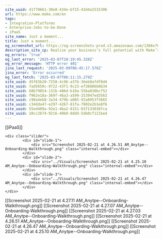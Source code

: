 ```yaml
---
site_uuid: 41770661-30e8-434e-bf15-43d4a1515306
url: https://www.make.com/en
tags:
- Integration-Platforms
- Enterprise-Jobs-to-be-Done
- iPaaS
site_name: Just a moment...
title: Just a moment...
og_screenshot_url: https://og-screenshots-prod.s3.amazonaws.com/1366x768/80/false/8b667ed7b130b673134c1692b7e6298ac9339d52df72062cff54f219648bab23.jpeg
description_site_cp: Realize your business’s full potential with Make’s intuitive no-code development platform.
og_errors: 'true'
og_last_error: '2025-03-07T10:19:45.328Z'
og_error_message: 'HTTP error 401'
jina_last_request: '2025-03-09T06:45:17.576Z'
jina_error: 'Error occurred'
og_last_fetch: '2025-03-07T06:11:15.279Z'
site_uuid: 45f83b20-7258-4c96-a37b-36eb0afdf8d4
site_uuid: fad5650c-9722-43f1-9c23-ef38806b8634
site_uuid: 68b79054-131b-486d-b10a-55ba830bcf52
site_uuid: f962e18a-369f-46a3-a599-253947ed3563
site_uuid: c98a4eb8-3a34-479b-a085-92a8953f3665
site_uuid: c34dda47-e297-4267-81fa-7802e2b1e8f6
site_uuid: 55ed409a-92e1-4ba2-8151-037133038fca
site_uuid: 10cc2b74-9216-40b0-8ddd-5db0cf121bed
---
```


[[iPaaS]]
<div class="slider-carousel">
	
	<div class="slider">
			<div id="slide-1">
				<div src="Screenshot 2025-02-21 at 4.26.51 AM_Anytpe--Onboarding-Walkthrough.png" class="internal-embed"></div>
			</div>
			<div id="slide-2">
				<div src="../Visuals/Screenshot 2025-02-21 at 4.25.10 AM_Anytpe--Onboarding-Walkthrough.png" class="internal-embed"></div>
			</div>
			<div id="slide-3">
				<div src="../Visuals/Screenshot 2025-02-21 at 4.26.47 AM_Anytpe--Onboarding-Walkthrough.png" class="internal-embed"></div>
			</div>
	</div>
</div>

[[Screenshot 2025-02-21 at 4.27.11 AM_Anytpe--Onboarding-Walkthrough.png]]
[[Screenshot 2025-02-21 at 4.27.07 AM_Anytpe--Onboarding-Walkthrough.png]]
[[Screenshot 2025-02-21 at 4.27.03 AM_Anytpe--Onboarding-Walkthrough.png]]
[[Screenshot 2025-02-21 at 4.26.51 AM_Anytpe--Onboarding-Walkthrough.png]]
[[Screenshot 2025-02-21 at 4.26.47 AM_Anytpe--Onboarding-Walkthrough.png]]
[[Screenshot 2025-02-21 at 4.25.10 AM_Anytpe--Onboarding-Walkthrough.png]]


